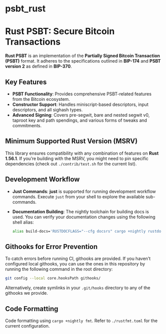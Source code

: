 # psbt_rust
# Rust PSBT: Secure Bitcoin Transactions

**Rust PSBT** is an implementation of the **Partially Signed Bitcoin Transaction (PSBT)** format. It adheres to the specifications outlined in **BIP-174** and **PSBT version 2** as defined in **BIP-370**.

## Key Features

- **PSBT Functionality**: Provides comprehensive PSBT-related features from the Bitcoin ecosystem.
- **Constructor Support**: Handles miniscript-based descriptors, input descriptors, and all sighash types.
- **Advanced Signing**: Covers pre-segwit, bare and nested segwit v0, taproot key and path spendings, and various forms of tweaks and commitments.

## Minimum Supported Rust Version (MSRV)

This library ensures compatibility with any combination of features on **Rust 1.56.1**. If you’re building with the MSRV, you might need to pin specific dependencies (check out `./contrib/test.sh` for the current list).

## Development Workflow

- **Just Commands**: **just** is supported for running development workflow commands. Execute `just` from your shell to explore the available sub-commands.
- **Documentation Building**: The nightly toolchain for building docs is used. You can verify your documentation changes using the following shell alias:
    
    ```bash
    alias build-docs='RUSTDOCFLAGS="--cfg docsrs" cargo +nightly rustdoc --features="$FEATURES" -- -D rustdoc::broken-intra-doc-links'
    
    ```
    

## Githooks for Error Prevention

To catch errors before running CI, githooks are provided. If you haven’t configured local githooks, you can use the ones in this repository by running the following command in the root directory:

```bash
git config --local core.hooksPath githooks/

```

Alternatively, create symlinks in your `.git/hooks` directory to any of the githooks we provide.

## Code Formatting

Code formatting using `cargo +nightly fmt`. Refer to `./rustfmt.toml` for the current configuration.

